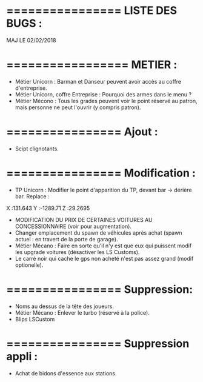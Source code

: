 ================
LISTE DES BUGS :
================

MAJ LE 02/02/2018

=================
METIER :
================
- Métier Unicorn : Barman et Danseur peuvent avoir accès au coffre d'entreprise.
- Métier Unicorn, coffre Entreprise : Pourquoi des armes dans le menu ?
- Métier Mécono : Tous les grades peuvent voir le point réservé au patron, mais personne ne peut l'ouvrir (y compris patron).

================
Ajout :
================
- Scipt clignotants.

================
Modification :
================
- TP Unicorn : Modifier le point d'apparition du TP, devant bar -> dérière bar.
Replace :

X :131.643
Y :-1289.71
Z :29.2695
- MODIFICATION DU PRIX DE CERTAINES VOITURES AU CONCESSIONNAIRE (voir pour augmentation).
- Changer emplacement du spawn de véhicules après achat (spawn actuel : en travert de la porte de garage).
- Métier Mécano : Faire en sorte qu'il n'y est que eux qui puissent modif les upgrade voitures (désactiver les LS Customs).
- Le carré noir qui cache le gps non acheté n'est pas assez grand (modif optionelle).

================
Suppression:
================

- Noms au dessus de la tête des joueurs.
- Métier Mécano : Enlever le turbo (réservé à la police).
- Blips LSCustom


================
Suppression appli :
================
- Achat de bidons d'essence aux stations.
